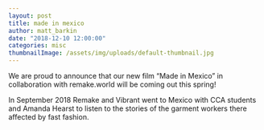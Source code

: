 ```yaml
---
layout: post
title: made in mexico
author: matt_barkin
date: "2018-12-10 12:00:00"
categories: misc
thumbnailImage: /assets/img/uploads/default-thumbnail.jpg
---
```


We are proud to announce that our new film “Made in Mexico” in collaboration with remake.world will be coming out this spring!

In September 2018 Remake and Vibrant went to Mexico with CCA students and Amanda Hearst to listen to the stories of the garment workers there affected by fast fashion.
